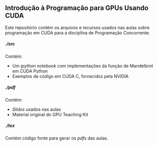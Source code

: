 ## Introdução à Programação para GPUs Usando CUDA

Este repositório contém os arquivos e recursos usados nas aulas
sobre programação em CUDA para a disciplina de Programação Concorrente.

##### ./src

Contém:

- Um *ipython notebook* com implementações da função de Mandelbrot em CUDA Python
- Exemplos de código em CUDA C, fornecidos pela NVIDIA

##### ./pdf

Contém:

- *Slides* usados nas aulas
- Material original do GPU Teaching Kit

##### ./tex

Contém código fonte para gerar os *pdf*s das aulas.
